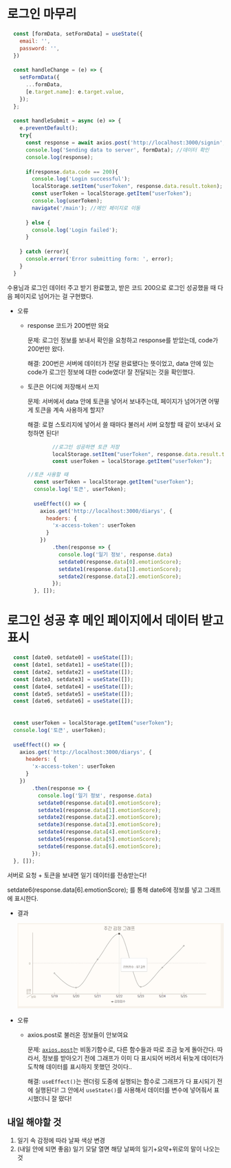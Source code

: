 # 로그인 마무리

```jsx
  const [formData, setFormData] = useState({
    email: '',
    password: '',
  })

  const handleChange = (e) => {
    setFormData({
      ...formData,
      [e.target.name]: e.target.value,  
    });
  };

  const handleSubmit = async (e) => {
    e.preventDefault();
    try{
      const response = await axios.post('http://localhost:3000/signin', formData); //서버에 데이터 전송
      console.log('Sending data to server', formData); //데이터 확인
      console.log(response);

      if(response.data.code == 200){
        console.log('Login successful');
        localStorage.setItem("userToken", response.data.result.token);
        const userToken = localStorage.getItem("userToken");
        console.log(userToken);
        navigate('/main'); //메인 페이지로 이동
        
      } else {
        console.log('Login failed');
      }

    } catch (error){
      console.error('Error submitting form: ', error);
    }
  }
```

 수용님과 로그인 데이터 주고 받기 완료했고, 받은 코드 200으로 로그인 성공했을 때 다음 페이지로 넘어가는 걸 구현했다.

- 오류
    - response 코드가 200번만 와요
        
        문제: 로그인 정보를 보내서 확인을 요청하고 response를 받았는데, code가 200번만 왔다.
        
        해결: 200번은 서버에 데이터가 전달 완료됐다는 뜻이었고, data 안에 있는 code가 로그인 정보에 대한 code였다! 잘 전달되는 것을 확인했다.
        
    - 토큰은 어디에 저장해서 쓰지
        
        문제: 서버에서 data 안에 토큰을 넣어서 보내주는데, 페이지가 넘어가면 어떻게 토큰을 계속 사용하게 할지?
        
        해결: 로컬 스토리지에 넣어서 쓸 때마다 불러서 서버 요청할 때 같이 보내서 요청하면 된다!
        
        ```jsx
                //로그인 성공하면 토큰 저장
                localStorage.setItem("userToken", response.data.result.token);
                const userToken = localStorage.getItem("userToken");
        ```
        
        ```jsx
        //토큰 사용할 때
          const userToken = localStorage.getItem("userToken");
          console.log('토큰', userToken);
        
          useEffect(() => {
            axios.get('http://localhost:3000/diarys', {
              headers: {
                'x-access-token': userToken
              }
            })
                .then(response => {
                  console.log('일기 정보', response.data)
                  setdate0(response.data[0].emotionScore);
                  setdate1(response.data[1].emotionScore);
                  setdate2(response.data[2].emotionScore);
                });
          }, []);
        ```
        

# 로그인 성공 후 메인 페이지에서 데이터 받고 표시

```jsx
  const [date0, setdate0] = useState([]);
  const [date1, setdate1] = useState([]);
  const [date2, setdate2] = useState([]);
  const [date3, setdate3] = useState([]);
  const [date4, setdate4] = useState([]);
  const [date5, setdate5] = useState([]);
  const [date6, setdate6] = useState([]);
  

  const userToken = localStorage.getItem("userToken");
  console.log('토큰', userToken);

  useEffect(() => {
    axios.get('http://localhost:3000/diarys', {
      headers: {
        'x-access-token': userToken
      }
    })
        .then(response => {
          console.log('일기 정보', response.data)
          setdate0(response.data[0].emotionScore);
          setdate1(response.data[1].emotionScore);
          setdate2(response.data[2].emotionScore);
          setdate3(response.data[3].emotionScore);
          setdate4(response.data[4].emotionScore);
          setdate5(response.data[5].emotionScore);
          setdate6(response.data[6].emotionScore);
        });
  }, []);
```

서버로 요청 + 토큰을 보내면 일기 데이터를 전송받는다!

setdate6(response.data[6].emotionScore); 를 통해 date6에 정보를 넣고 그래프에 표시한다.

- 결과
    
    ![0507결과.png](https://github.com/capstone-YYKC/docs/blob/main/%EC%9C%A0%EC%A7%80%EC%9B%90/image/0507%EA%B2%B0%EA%B3%BC.png)
    
- 오류
    - axios.post로 불러온 정보들이 안보여요
        
        문제: [`axios.post`](http://axios.post)는 비동기함수로, 다른 함수들과 따로 조금 늦게 돌아간다. 따라서, 정보를 받아오기 전에 그래프가 이미 다 표시되어 버려서 뒤늦게 데이터가 도착해 데이터를 표시하지 못했던 것이다..
        
        해결: `useEffect()`는 렌더링 도중에 실행되는 함수로 그래프가 다 표시되기 전에 실행된다! 그 안에서 `useState()`를 사용해서 데이터를 변수에 넣어줘서 표시했더니 잘 떴다!
        

## 내일 해야할 것

1. 일기 속 감정에 따라 날짜 색상 변경
2. (내일 안에 되면 좋음) 일기 모달 열면 해당 날짜의 일기+요약+위로의 말이 나오는 것

